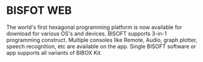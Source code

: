 # BISFOT WEB

The world's first hexagonal programming platform is now available for download for various OS's and devices. BISOFT supports 3-in-1 programming construct. Multiple consoles like Remote, Audio, graph plotter, speech recognition, etc are available on the app. Single BISOFT software or app supports all variants of BIBOX Kit.

